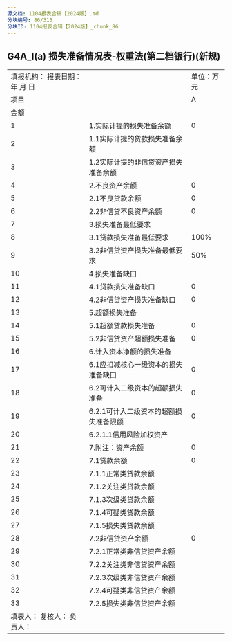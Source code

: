 ```yaml
---
源文档: 1104报表合辑【2024版】.md
分块编号: 86/315
分块ID: 1104报表合辑【2024版】_chunk_86
---
```


## G4A\_I(a) 损失准备情况表-权重法(第二档银行)(新规)

|  |  |  |
| --- | --- | --- |
| 填报机构： 报表日期： 年 月 日 | | 单位：万元 |
| 项目 | | A |
| 金额 |
| 1 | 1.实际计提的损失准备余额 | 0 |
| 2 | 1.1实际计提的贷款损失准备余额 |  |
| 3 | 1.2实际计提的非信贷资产损失准备余额 |  |
| 4 | 2.不良资产余额 | 0 |
| 5 | 2.1不良贷款余额 | 0 |
| 6 | 2.2非信贷不良资产余额 | 0 |
| 7 | 3.损失准备最低要求 |  |
| 8 | 3.1贷款损失准备最低要求 | 100% |
| 9 | 3.2非信贷资产损失准备最低要求 | 50% |
| 10 | 4.损失准备缺口 |  |
| 11 | 4.1贷款损失准备缺口 | 0 |
| 12 | 4.2非信贷资产损失准备缺口 | 0 |
| 13 | 5.超额损失准备 |  |
| 14 | 5.1超额贷款损失准备 | 0 |
| 15 | 5.2非信贷资产超额损失准备 | 0 |
| 16 | 6.计入资本净额的损失准备 |  |
| 17 | 6.1应扣减核心一级资本的损失准备缺口 | 0 |
| 18 | 6.2可计入二级资本的超额损失准备 | 0 |
| 19 | 6.2.1可计入二级资本的超额损失准备限额 | 0 |
| 20 | 6.2.1.1信用风险加权资产 |  |
| 21 | 7.附注：资产余额 | 0 |
| 22 | 7.1贷款余额 | 0 |
| 23 | 7.1.1正常类贷款余额 |  |
| 24 | 7.1.2关注类贷款余额 |  |
| 25 | 7.1.3次级类贷款余额 |  |
| 26 | 7.1.4可疑类贷款余额 |  |
| 27 | 7.1.5损失类贷款余额 |  |
| 28 | 7.2非信贷资产余额 | 0 |
| 29 | 7.2.1正常类非信贷资产余额 |  |
| 30 | 7.2.2关注类非信贷资产余额 |  |
| 31 | 7.2.3次级类非信贷资产余额 |  |
| 32 | 7.2.4可疑类非信贷资产余额 |  |
| 33 | 7.2.5损失类非信贷资产余额 |  |
| 填表人： 复核人： 负责人： | | |

